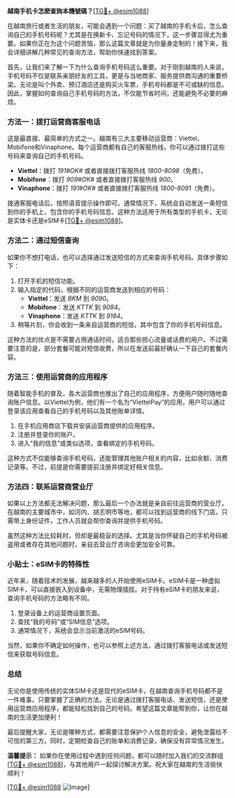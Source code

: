 **越南手机卡怎麽查詢本機號碼？**[[TG💪+ @esim1088](https://t.me/s/esim1088)]

在越南旅行或者生活的朋友，可能会遇到一个问题：买了越南的手机卡后，怎么查询自己的手机号码呢？尤其是在换新卡、忘记号码的情况下，这一步骤显得尤为重要。如果你正在为这个问题苦恼，那么这篇文章就是为你量身定制的！接下来，我会详细讲解几种常见的查询方法，帮助你快速找到答案。

首先，让我们来了解一下为什么查询手机号码这么重要。对于刚到越南的人来说，手机号码不仅是联系亲朋好友的工具，更是与当地商家、服务提供商沟通的重要桥梁。无论是叫个外卖、预订酒店还是购买火车票，手机号码都是不可或缺的信息。因此，掌握如何查询自己手机号码的方法，不仅能节省时间，还能避免不必要的麻烦。

### 方法一：拨打运营商客服电话

这是最直接、最简单的方式之一。越南有三大主要移动运营商：Viettel、Mobifone和Vinaphone。每个运营商都有自己的客服热线，你可以通过拨打这些号码来查询自己的手机号码。

- **Viettel**：拨打 *191#OK#* 或者直接拨打客服热线 *1800-8098*（免费）。
- **Mobifone**：拨打 *909#OK#* 或者直接拨打客服热线 *900*。
- **Vinaphone**：拨打 *191#OK#* 或者直接拨打客服热线 *1800-8091*（免费）。

拨通客服电话后，按照语音提示操作即可。通常情况下，系统会自动发送一条短信到你的手机上，包含你的手机号码信息。这种方法适用于所有类型的手机卡，无论是实体卡还是eSIM卡[[TG💪+ @esim1088](https://t.me/s/esim1088)]。

### 方法二：通过短信查询

如果你不想打电话，也可以选择通过发送短信的方式来查询手机号码。具体步骤如下：

1. 打开手机的短信功能。
2. 输入指定的代码，根据不同的运营商发送到相应的号码：
   - **Viettel**：发送 *BKM* 到 *9090*。
   - **Mobifone**：发送 *KTTK* 到 *9084*。
   - **Vinaphone**：发送 *KTTK* 到 *9184*。
3. 稍等片刻，你会收到一条来自运营商的短信，其中包含了你的手机号码信息。

这种方法的优点是不需要占用通话时间，适合那些担心流量或话费的用户。不过需要注意的是，部分套餐可能对短信收费，所以在发送前最好确认一下自己的套餐内容。

### 方法三：使用运营商的应用程序

随着智能手机的普及，各大运营商也推出了自己的应用程序，方便用户随时随地查询账户信息。以Viettel为例，他们有一个名为“ViettelPay”的应用，用户可以通过登录该应用查看自己的手机号码以及其他账单详情。

1. 在手机应用商店下载并安装运营商提供的应用程序。
2. 注册并登录你的账户。
3. 进入“我的信息”或类似选项，查看绑定的手机号码。

这种方式不仅能够查询手机号码，还能管理其他账户相关的内容，比如余额、消费记录等。不过，前提是你需要提前注册并绑定好相关信息。

### 方法四：联系运营商营业厅

如果以上方法都无法解决问题，那么最后一个办法就是亲自前往运营商的营业厅。在越南的主要城市中，如河内、胡志明市等地，都可以找到运营商的线下门店。只需带上身份证件，工作人员就会帮你查询并提供手机号码。

虽然这种方法比较耗时，但却是最稳妥的选择。尤其是当你怀疑自己的手机号码被盗用或者存在其他问题时，亲自去营业厅咨询会更加安全可靠。

### 小贴士：eSIM卡的特殊性

近年来，随着技术的发展，越来越多的人开始使用eSIM卡。eSIM卡是一种虚拟SIM卡，可以直接嵌入到设备中，无需物理插拔。对于持有eSIM卡的朋友来说，查询手机号码的方法略有不同。

1. 登录设备上的运营商设置页面。
2. 查找“我的号码”或“SIM信息”选项。
3. 通常情况下，系统会显示当前激活的eSIM号码。

当然，如果你不确定如何操作，也可以参照上述方法，通过拨打客服电话或发送短信来获取号码信息。

### 总结

无论你是使用传统的实体SIM卡还是现代的eSIM卡，在越南查询手机号码都不是一件难事。只要掌握了正确的方法，无论是通过拨打客服电话、发送短信，还是使用运营商应用程序，都能轻松找到自己的号码。希望这篇文章能帮到你，让你在越南的生活更加便利！

最后提醒大家，无论是哪种方式，都需要注意保护个人信息的安全，避免泄露给不可信的第三方。同时，定期检查自己的账单和消费记录，确保没有异常情况发生。

**温馨提示：** 如果你在使用过程中遇到任何问题，都可以随时加入我们的交流群组[[TG💪+ @esim1088](https://t.me/s/esim1088)]，与其他用户一起探讨解决方案。祝大家在越南的生活愉快顺利！

[[TG💪+ @esim1088](https://t.me/s/esim1088) ![Image](https://i.postimg.cc/4NQfJmqS/Snipaste-2025-05-13-00-14-12.png)]